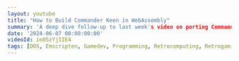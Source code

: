 ```yaml
---
layout: youtube
title: "How to Build Commander Keen in WebAssembly"
summary: 'A deep dive follow-up to last week's video on porting Commander Keen to WebAssembly. I’ll go step by step on how to setup your dev environment and port Keen to run in the web browser.'
date: '2024-06-07 08:00:00:00'
videoId: in05zYjIIE4
tags: [DOS, Emscripten, Gamedev, Programming, Retrocomputing, Retrogaming, Videogames, Videos]
---
```


